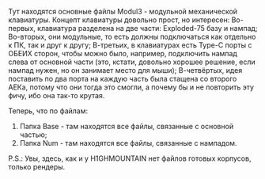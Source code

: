 Тут находятся основные файлы Modul3 - модульной механической клавиатуры.
Концепт клавиатуры довольно прост, но интересен:
Во-первых, клавиатура разделена на две части: Exploded-75 базу и нампад;
Во-вторых, они модульные, то есть должны подключаться как отдельно к ПК, так и друг к другу;
В-третьих, в клавиатурах есть Type-C порты с ОБЕИХ сторон, чтобы можно было, например, подключить нампад слева от основной части (это, кстати, довольно хорошее решение, если нампад нужен, но он занимает место для мыши);
В-четвёртых, идея поставить по два порта на каждую часть была стащена со второго АЕКа, потому что они тогда это смогли, а почему бы и не повторить эту фичу, ибо она так-то крутая.

Теперь, что по файлам:
1) Папка Base - там находятся все файлы, связанные с основной частью;
2) Папка Num - там находятся все файлы, связанные с нампадом.

P.S.: Увы, здесь, как и у H1GHMOUNTAIN нет файлов готовых корпусов, только рендеры.
